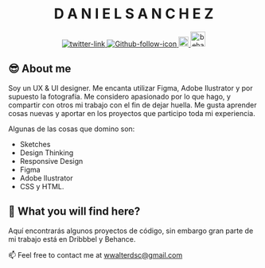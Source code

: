 <h1 align="center">D A N I E L   S A N C H E Z</h1>

<div align="center">
   <!-- Twitter -->
   <a href="https://twitter.com/zetsu_031">
      <img src="https://img.shields.io/twitter/follow/zetsu_031?label=follow%20me&style=social"
         alt="twitter-link" />
  </a>  
   
   <!-- Github -->
   <a href="https://github.com/zetsu-design">
      <img src="https://img.shields.io/github/followers/zetsu-design?label=zetsu-design&style=social"
         alt="Github-follow-icon" />
   </a>
      
   <!-- Linkedin Profile -->
   <a href="https://www.linkedin.com/in/walter-daniel-sanchez-769734189/">
      <img src="https://img.shields.io/badge/linkedin-%230077B5.svg?&style=for-the-badge&logo=linkedin&logoColor=white" alt="Daniel Sanchez" height="20"> 
   </a>
   
   <!-- Behance badge -->
   <a href="https://www.behance.net/danielsc07">
      <img src="https://aleen42.github.io/badges/src/behance.svg" alt="behance" height="30" style="max-width:100%;">
   </a>
   
</div>

## 😎 About me

Soy un UX & UI designer. Me encanta utilizar Figma, Adobe Ilustrator y por supuesto la fotografía. Me considero apasionado por lo que hago, y compartir con otros mi trabajo con el fin de dejar huella. Me gusta aprender cosas nuevas y aportar en los proyectos que participo toda mi experiencia.

Algunas de las cosas que domino son: 
- Sketches
- Design Thinking
- Responsive Design
- Figma
- Adobe Ilustrator
- CSS y HTML. 


## 🤔 What you will find here?

Aquí encontrarás algunos proyectos de código, sin embargo gran parte de mi trabajo está en Dribbbel y Behance.


📫 Feel free to contact me at wwalterdsc@gmail.com
